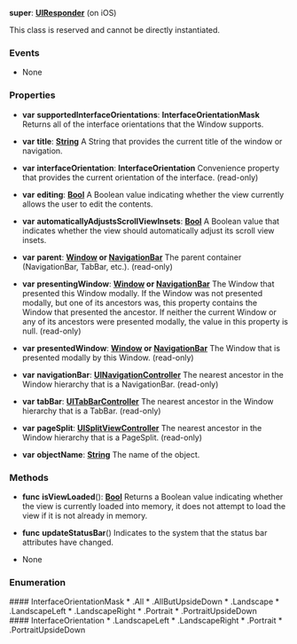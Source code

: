 **super**: **[UIResponder](UIResponder.md)** (on iOS)

This class is reserved and cannot be directly instantiated.



### Events

* None

### Properties

* **var** **supportedInterfaceOrientations**: **InterfaceOrientationMask**
Returns all of the interface orientations that the Window supports.

* **var** **title**: **[String](../gravity/string.md)**
A String that provides the current title of the window or navigation.

* **var** **interfaceOrientation**: **InterfaceOrientation**
Convenience property that provides the current orientation of the interface. \(read-only\)

* **var** **editing**: **[Bool](../gravity/bool.md)**
A Boolean value indicating whether the view currently allows the user to edit the contents.

* **var** **automaticallyAdjustsScrollViewInsets**: **[Bool](../gravity/bool.md)**
A Boolean value that indicates whether the view should automatically adjust its scroll view insets.

* **var** **parent**: **[Window](Window.md) or [NavigationBar](NavigationBar.md)**
The parent container (NavigationBar, TabBar, etc.). \(read-only\)

* **var** **presentingWindow**: **[Window](Window.md) or [NavigationBar](NavigationBar.md)**
The Window that presented this Window modally. If the Window was not presented modally, but one of its ancestors was, this property contains the Window that presented the ancestor. If neither the current Window or any of its ancestors were presented modally, the value in this property is null. \(read-only\)

* **var** **presentedWindow**: **[Window](Window.md) or [NavigationBar](NavigationBar.md)**
The Window that is presented modally by this Window. \(read-only\)

* **var** **navigationBar**: **[UINavigationController](UINavigationController.md)**
The nearest ancestor in the Window hierarchy that is a NavigationBar. \(read-only\)

* **var** **tabBar**: **[UITabBarController](UITabBarController.md)**
The nearest ancestor in the Window hierarchy that is a TabBar. \(read-only\)

* **var** **pageSplit**: **[UISplitViewController](UISplitViewController.md)**
The nearest ancestor in the Window hierarchy that is a PageSplit. \(read-only\)

* **var** **objectName**: **[String](../gravity/string.md)**
The name of the object.



### Methods

* **func** **isViewLoaded**(): <strong>[Bool](../gravity/bool.md)</strong> 
Returns a Boolean value indicating whether the view is currently loaded into memory, it does not attempt to load the view if it is not already in memory.

* **func** **updateStatusBar**()
Indicates to the system that the status bar attributes have changed.



* None

### Enumeration

<div name="_enum_InterfaceOrientationMask"></div>#### InterfaceOrientationMask
 * .All
 * .AllButUpsideDown
 * .Landscape
 * .LandscapeLeft
 * .LandscapeRight
 * .Portrait
 * .PortraitUpsideDown

<div name="_enum_InterfaceOrientation"></div>#### InterfaceOrientation
 * .LandscapeLeft
 * .LandscapeRight
 * .Portrait
 * .PortraitUpsideDown



